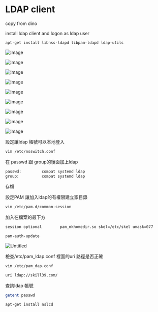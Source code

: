 # LDAP client

copy from dino

install ldap client and logon as ldap user 

```bash
apt-get install libnss-ldapd libpam-ldapd ldap-utils
```

![image](https://user-images.githubusercontent.com/57281249/151607349-4cab697e-ac56-4ba3-9c38-578887a861f6.png)

![image](https://user-images.githubusercontent.com/57281249/151607375-45b54c6f-0899-40b8-b320-655f03bbcea7.png)

![image](https://user-images.githubusercontent.com/57281249/151607399-307e1d4b-1a46-4455-9cf3-56fd9e94c239.png)

![image](https://user-images.githubusercontent.com/57281249/151607413-5b278897-5ada-466a-a07a-f25a33c375b1.png)

![image](https://user-images.githubusercontent.com/57281249/151607429-96182ef1-39f1-47f7-bfe1-7ff17c7c5191.png)

![image](https://user-images.githubusercontent.com/57281249/151607447-8a0db22e-0db3-4bcc-b4d9-6a88e3d75b0d.png)

![image](https://user-images.githubusercontent.com/57281249/151607467-d666fc90-0b2c-4ec1-a5da-525663fde816.png)

![image](https://user-images.githubusercontent.com/57281249/151607486-a1c51e2c-11bb-4ef9-918b-401c60f15574.png)

![image](https://user-images.githubusercontent.com/57281249/151607502-376730c8-02a8-411b-916d-5f6b70e6508c.png)

設定讓ldap 帳號可以本地登入

```bash
vim /etc/nsswitch.conf
```

在 passwd 跟 group的後面加上ldap 

```bash
passwd:         compat systemd ldap
group:          compat systemd ldap
```

存檔

設定PAM 讓加入ldap的有權限建立家目錄

```bash
vim /etc/pam.d/common-session
```

加入在檔案的最下方

```bash
session optional        pam_mkhomedir.so skel=/etc/skel umask=077
```

```bash
pam-auth-update
```

![Untitled](https://s3-us-west-2.amazonaws.com/secure.notion-static.com/2df9f6ff-90fb-48b2-ba7b-daebf0b81156/Untitled.png)

檢查/etc/pam_ldap.conf 裡面的uri 路徑是否正確

```bash
vim /etc/pam_dap.conf
```

```bash
uri ldap://skill39.com/
```

查詢ldap 帳號
```bash
getent passwd
```
```bash
apt-get install nslcd
```
